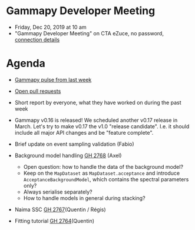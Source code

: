 # Gammapy Developer Meeting

* Friday, Dec 20, 2019 at 10 am
* "Gammapy Developer Meeting" on CTA eZuce, no password, [connection details](../ezuce.txt)

# Agenda

* [Gammapy pulse from last week](https://github.com/gammapy/gammapy/pulse)
* [Open pull requests](https://github.com/gammapy/gammapy/pulls)
* Short report by everyone, what they have worked on during the past week 

* Gammapy v0.16 is released! We scheduled another v0.17 release in March. Let's try to make v0.17 the v1.0 "release candidate". I.e. it should include all major API changes and be "feature complete".
* Brief update on event sampling validation (Fabio)
* Background model handling [GH 2768](https://github.com/gammapy/gammapy/pull/2768) (Axel)
    - Open question: how to handle the data of the background model?
    - Keep on the `MapDataset` as `MapDataset.acceptance` and introduce `AcceptanceBackgroundModel`, which contains the spectral parameters only?
    - Always serialise separately?
    - How to handle models in general during stacking?
  
* Naima SSC [GH 2767](https://github.com/gammapy/gammapy/pull/2767)(Quentin / Régis)
* Fitting tutorial [GH 2764](https://github.com/gammapy/gammapy/pull/2764)(Quentin)
